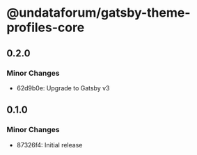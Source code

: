# @undataforum/gatsby-theme-profiles-core

## 0.2.0

### Minor Changes

- 62d9b0e: Upgrade to Gatsby v3

## 0.1.0

### Minor Changes

- 87326f4: Initial release
